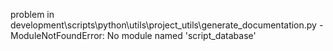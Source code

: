 problem in development\scripts\python\utils\project_utils\generate_documentation.py - ModuleNotFoundError: No module named 'script_database'
